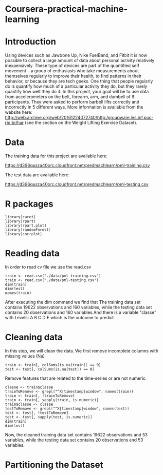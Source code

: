 # Coursera-practical-machine-learning
# Introduction

Using devices such as Jawbone Up, Nike FuelBand, and Fitbit it is now possible to collect a large amount of data about
personal activity relatively inexpensively. These type of devices are part of the quantified self movement –
a group of enthusiasts who take measurements about themselves regularly to improve their health, to find patterns
in their behavior, or because they are tech geeks. One thing that people regularly do is quantify how much of a particular 
activity they do, but they rarely quantify how well they do it. In this project, your goal will be to use data from 
accelerometers on the belt, forearm, arm, and dumbell of 6 participants. They were asked to perform barbell lifts correctly 
and incorrectly in 5 different ways. 
More information is available from the website here: http://web.archive.org/web/20161224072740/http:/groupware.les.inf.puc-rio.br/har (see the section on the Weight Lifting Exercise Dataset).


# Data

The training data for this project are available here:

https://d396qusza40orc.cloudfront.net/predmachlearn/pml-training.csv

The test data are available here:

https://d396qusza40orc.cloudfront.net/predmachlearn/pml-testing.csv

# R packages
```{r, message=FALSE}
library(caret)
library(rpart)
library(rpart.plot)
library(randomForest)
library(corrplot)

```
# Reading data
In order to read cv file we use the read.csv 
```{r, message=FALSE}
train <- read.csv("./data/pml-training.csv")
train <- read.csv("./data/pml-testing.csv")
dim(train)
dim(test)
names(train)
```
After executing the dim command we find that The training data set contains 19622 observations and 160 variables, 
while the testing data set contains 20 observations and 160 variables.And there is a variable "classe" 
with Levels: A B C D E which is the outcome to predict
# Cleaning data
In this step, we will clean the data.
We first remove incomplete columns with missing values (Na)
```{r, message=FALSE}
train <- train[, colSums(is.na(train)) == 0] 
test <- test[, colSums(is.na(test)) == 0] 
```
Remove features that are related to the time-series or are not numeric.
```{r, message=FALSE}
classe <- train$classe
trainToRemove <- grepl("^X|timestamp|window", names(train))
train <- train[, !trainToRemove]
train <- train[, sapply(train, is.numeric)]
train$classe <- classe
testToRemove <- grepl("^X|timestamp|window", names(test))
test <- test[, !testToRemove]
test <- test[, sapply(test, is.numeric)]
dim(train)
dim(test)
```
Now, the cleaned training data set contains 19622 observations and 53 variables, while the testing data set contains 20 observations and 53 variables.
# Partitioning the Dataset

